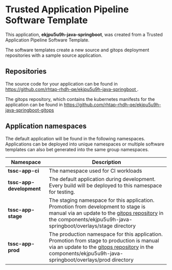 # Trusted Application Pipeline Software Template

This application, **ekjpu5u9h-java-springboot**, was created from a Trusted Application Pipeline Software Template.

The software templates create a new source and gitops deployment repositories with a sample source application. 

## Repositories

The source code for your application can be found in [https://github.com/rhtap-rhdh-qe/ekjpu5u9h-java-springboot ](https://github.com/rhtap-rhdh-qe/ekjpu5u9h-java-springboot ).
 
The gitops repository, which contains the kubernetes manifests for the application can be found in 
[https://github.com/rhtap-rhdh-qe/ekjpu5u9h-java-springboot-gitops ](https://github.com/rhtap-rhdh-qe/ekjpu5u9h-java-springboot-gitops ) 

## Application namespaces 

The default application will be found in the following namespaces. Applications can be deployed into unique namespaces or multiple software templates can also bet generated into the same group namespaces.  

|  Namespace   |  Description   |  
| -------- | -------- |
| **tssc-app-ci** | The namespace used for CI workloads |
| **tssc-app-development** | The default application during development. Every build will be deployed to this namespace for testing. |
| **tssc-app-stage** | The staging namespace for this application. Promotion from development to stage is manual via an update to the [gitops repository](https://github.com/rhtap-rhdh-qe/ekjpu5u9h-java-springboot-gitops ) in the components/ekjpu5u9h-java-springboot/overlays/stage directory |
| **tssc-app-prod** | The production namespace for this application. Promotion from stage to production is manual via an update to the [gitops repository](https://github.com/rhtap-rhdh-qe/ekjpu5u9h-java-springboot-gitops ) in the components/ekjpu5u9h-java-springboot/overlays/prod directory |